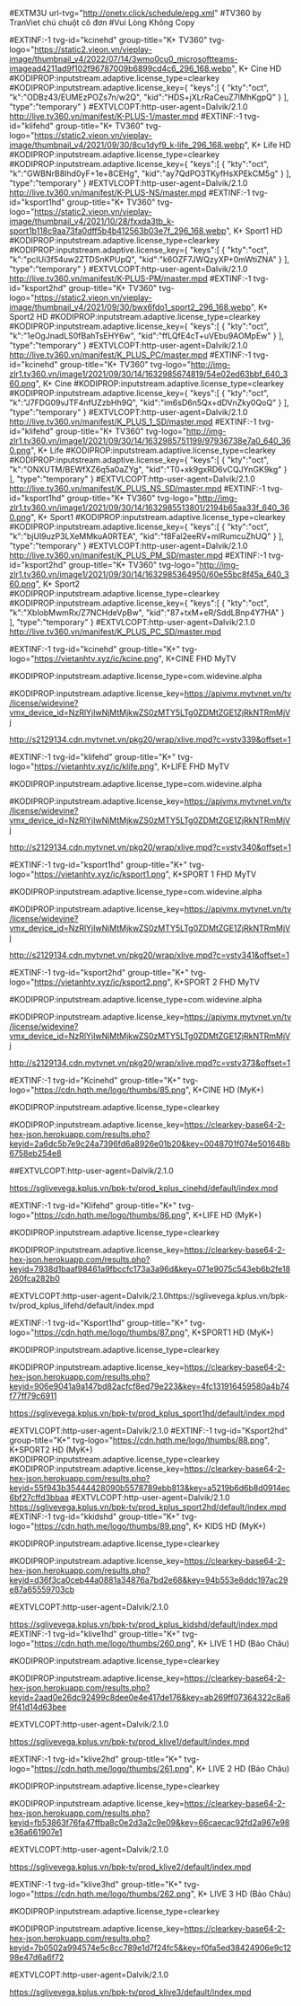 #EXTM3U url-tvg="http://onetv.click/schedule/epg.xml"
#TV360 by TranViet chú chuột cô đơn 
#Vui Lòng Không Copy 

#EXTINF:-1 tvg-id="kcinehd" group-title="K+ TV360" tvg-logo="https://static2.vieon.vn/vieplay-image/thumbnail_v4/2022/07/14/3wmo0cu0_microsoftteams-imagead4211ad9f102f96787009b6899cd4c6_296_168.webp", K+ Cine HD
#KODIPROP:inputstream.adaptive.license_type=clearkey
#KODIPROP:inputstream.adaptive.license_key={ "keys":[ { "kty":"oct", "k":"ODBz43/EUMEzPOZs7n/w2Q", "kid":"HDS+jXLrRaCeuZ7lMhKgpQ" } ], "type":"temporary" }
#EXTVLCOPT:http-user-agent=Dalvik/2.1.0
http://live.tv360.vn/manifest/K-PLUS-1/master.mpd
#EXTINF:-1 tvg-id="klifehd" group-title="K+ TV360" tvg-logo="https://static2.vieon.vn/vieplay-image/thumbnail_v4/2021/09/30/8cu1dyf9_k-life_296_168.webp", K+ Life HD
#KODIPROP:inputstream.adaptive.license_type=clearkey
#KODIPROP:inputstream.adaptive.license_key={ "keys":[ { "kty":"oct", "k":"GWBNrB8Ihd0yF+1e+8CEHg", "kid":"ay7QdPO3TKyfHsXPEkCM5g" } ], "type":"temporary" }
#EXTVLCOPT:http-user-agent=Dalvik/2.1.0
http://live.tv360.vn/manifest/K-PLUS-NS/master.mpd
#EXTINF:-1 tvg-id="ksport1hd" group-title="K+ TV360" tvg-logo="https://static2.vieon.vn/vieplay-image/thumbnail_v4/2021/10/28/fxxda3tb_k-sport1b118c9aa73fa0dff5b4b412563b03e7f_296_168.webp", K+ Sport1 HD
#KODIPROP:inputstream.adaptive.license_type=clearkey
#KODIPROP:inputstream.adaptive.license_key={ "keys":[ { "kty":"oct", "k":"pclUi3f54uw2ZTDSnKPUpQ", "kid":"k6OZF7JWQzyXP+0mWtiZNA" } ], "type":"temporary" }
#EXTVLCOPT:http-user-agent=Dalvik/2.1.0
http://live.tv360.vn/manifest/K-PLUS-PM/master.mpd
#EXTINF:-1 tvg-id="ksport2hd" group-title="K+ TV360" tvg-logo="https://static2.vieon.vn/vieplay-image/thumbnail_v4/2021/09/30/bwx6fdo1_sport2_296_168.webp", K+ Sport2 HD
#KODIPROP:inputstream.adaptive.license_type=clearkey
#KODIPROP:inputstream.adaptive.license_key={ "keys":[ { "kty":"oct", "k":"1eOgJnadLS0fBahTsEHY6w", "kid":"ffLQfE4cT+uVEbu9AOMpEw" } ], "type":"temporary" }
#EXTVLCOPT:http-user-agent=Dalvik/2.1.0
http://live.tv360.vn/manifest/K_PLUS_PC/master.mpd
#EXTINF:-1 tvg-id="kcinehd" group-title="K+ TV360" tvg-logo="http://img-zlr1.tv360.vn/image1/2021/09/30/14/1632985674819/54e02ed63bbf_640_360.png", K+ Cine 
#KODIPROP:inputstream.adaptive.license_type=clearkey
#KODIPROP:inputstream.adaptive.license_key={ "keys":[ { "kty":"oct", "k":"J7FDG09vJTF4nfUZzbHh9Q", "kid":"im6sD6n5Qx+dDVnZky0QoQ" } ], "type":"temporary" }
#EXTVLCOPT:http-user-agent=Dalvik/2.1.0
http://live.tv360.vn/manifest/K_PLUS_1_SD/master.mpd
#EXTINF:-1 tvg-id="klifehd" group-title="K+ TV360" tvg-logo="http://img-zlr1.tv360.vn/image1/2021/09/30/14/1632985751199/97936738e7a0_640_360.png", K+ Life
#KODIPROP:inputstream.adaptive.license_type=clearkey
#KODIPROP:inputstream.adaptive.license_key={ "keys":[ { "kty":"oct", "k":"ONXUTM/BEWfXZ6q5a0aZYg", "kid":"T0+xk9gxRD6vCQJYnGK9kg" } ], "type":"temporary" }
#EXTVLCOPT:http-user-agent=Dalvik/2.1.0
http://live.tv360.vn/manifest/K_PLUS_NS_SD/master.mpd
#EXTINF:-1 tvg-id="ksport1hd" group-title="K+ TV360" tvg-logo="http://img-zlr1.tv360.vn/image1/2021/09/30/14/1632985513801/2194b65aa33f_640_360.png", K+ Sport1
#KODIPROP:inputstream.adaptive.license_type=clearkey
#KODIPROP:inputstream.adaptive.license_key={ "keys":[ { "kty":"oct", "k":"bjUl9uzP3LXeMMkuA0RTEA", "kid":"f8Fal2eeRV+mlRumcuZhUQ" } ], "type":"temporary" }
#EXTVLCOPT:http-user-agent=Dalvik/2.1.0
http://live.tv360.vn/manifest/K_PLUS_PM_SD/master.mpd
#EXTINF:-1 tvg-id="ksport2hd" group-title="K+ TV360" tvg-logo="http://img-zlr1.tv360.vn/image1/2021/09/30/14/1632985364950/60e55bc8f45a_640_360.png", K+ Sport2
#KODIPROP:inputstream.adaptive.license_type=clearkey
#KODIPROP:inputstream.adaptive.license_key={ "keys":[ { "kty":"oct", "k":"XblobMwmRx/Z7NCHdeVpBw", "kid":"87+txM+eR/SddLBnp4Y7HA" } ], "type":"temporary" }
#EXTVLCOPT:http-user-agent=Dalvik/2.1.0
http://live.tv360.vn/manifest/K_PLUS_PC_SD/master.mpd



#EXTINF:-1 tvg-id="kcinehd" group-title="K+" tvg-logo="https://vietanhtv.xyz/ic/kcine.png", K+CINE FHD MyTV

#KODIPROP:inputstream.adaptive.license_type=com.widevine.alpha

#KODIPROP:inputstream.adaptive.license_key=https://apivmx.mytvnet.vn/tv/license/widevine?vmx_device_id=NzRlYjIwNjMtMjkwZS0zMTY5LTg0ZDMtZGE1ZjRkNTRmMjVj

http://s2129134.cdn.mytvnet.vn/pkg20/wrap/xlive.mpd?c=vstv339&offset=1

#EXTINF:-1 tvg-id="klifehd" group-title="K+" tvg-logo="https://vietanhtv.xyz/ic/klife.png", K+LIFE FHD MyTV

#KODIPROP:inputstream.adaptive.license_type=com.widevine.alpha

#KODIPROP:inputstream.adaptive.license_key=https://apivmx.mytvnet.vn/tv/license/widevine?vmx_device_id=NzRlYjIwNjMtMjkwZS0zMTY5LTg0ZDMtZGE1ZjRkNTRmMjVj

http://s2129134.cdn.mytvnet.vn/pkg20/wrap/xlive.mpd?c=vstv340&offset=1

#EXTINF:-1 tvg-id="ksport1hd" group-title="K+" tvg-logo="https://vietanhtv.xyz/ic/ksport1.png", K+SPORT 1 FHD MyTV

#KODIPROP:inputstream.adaptive.license_type=com.widevine.alpha

#KODIPROP:inputstream.adaptive.license_key=https://apivmx.mytvnet.vn/tv/license/widevine?vmx_device_id=NzRlYjIwNjMtMjkwZS0zMTY5LTg0ZDMtZGE1ZjRkNTRmMjVj

http://s2129134.cdn.mytvnet.vn/pkg20/wrap/xlive.mpd?c=vstv341&offset=1

#EXTINF:-1 tvg-id="ksport2hd" group-title="K+" tvg-logo="https://vietanhtv.xyz/ic/ksport2.png", K+SPORT 2 FHD MyTV

#KODIPROP:inputstream.adaptive.license_type=com.widevine.alpha

#KODIPROP:inputstream.adaptive.license_key=https://apivmx.mytvnet.vn/tv/license/widevine?vmx_device_id=NzRlYjIwNjMtMjkwZS0zMTY5LTg0ZDMtZGE1ZjRkNTRmMjVj

http://s2129134.cdn.mytvnet.vn/pkg20/wrap/xlive.mpd?c=vstv373&offset=1

#EXTINF:-1 tvg-id="Kcinehd" group-title="K+" tvg-logo="https://cdn.hqth.me/logo/thumbs/85.png", K+CINE HD (MyK+)

#KODIPROP:inputstream.adaptive.license_type=clearkey

#KODIPROP:inputstream.adaptive.license_key=https://clearkey-base64-2-hex-json.herokuapp.com/results.php?keyid=2a6dc5b7e9c24a7396fd6a8926e01b20&key=0048701f074e501648b6758eb254e8

##EXTVLCOPT:http-user-agent=Dalvik/2.1.0

https://sglivevega.kplus.vn/bpk-tv/prod_kplus_cinehd/default/index.mpd

#EXTINF:-1 tvg-id="Klifehd" group-title="K+" tvg-logo="https://cdn.hqth.me/logo/thumbs/86.png", K+LIFE HD (MyK+)

#KODIPROP:inputstream.adaptive.license_type=clearkey

#KODIPROP:inputstream.adaptive.license_key=https://clearkey-base64-2-hex-json.herokuapp.com/results.php?keyid=7938d1baaf98461a9fbccfc173a3a96d&key=071e9075c543eb6b2fe18260fca282b0

#EXTVLCOPT:http-user-agent=Dalvik/2.1.0https://sglivevega.kplus.vn/bpk-tv/prod_kplus_lifehd/default/index.mpd

#EXTINF:-1 tvg-id="Ksport1hd" group-title="K+" tvg-logo="https://cdn.hqth.me/logo/thumbs/87.png", K+SPORT1 HD (MyK+)

#KODIPROP:inputstream.adaptive.license_type=clearkey

#KODIPROP:inputstream.adaptive.license_key=https://clearkey-base64-2-hex-json.herokuapp.com/results.php?keyid=906e9041a9a147bd82acfcf8ed79e223&key=4fc131916459580a4b74f77ff79c6911

https://sglivevega.kplus.vn/bpk-tv/prod_kplus_sport1hd/default/index.mpd

#EXTVLCOPT:http-user-agent=Dalvik/2.1.0
#EXTINF:-1 tvg-id="Ksport2hd" group-title="K+" tvg-logo="https://cdn.hqth.me/logo/thumbs/88.png", K+SPORT2 HD (MyK+)
#KODIPROP:inputstream.adaptive.license_type=clearkey
#KODIPROP:inputstream.adaptive.license_key=https://clearkey-base64-2-hex-json.herokuapp.com/results.php?keyid=55f943b35444428090b5578789ebb813&key=a5219b6d6b8d0914ec6bf27cffd3bbaa
#EXTVLCOPT:http-user-agent=Dalvik/2.1.0 
https://sglivevega.kplus.vn/bpk-tv/prod_kplus_sport2hd/default/index.mpd
#EXTINF:-1 tvg-id="kkidshd" group-title="K+" tvg-logo="https://cdn.hqth.me/logo/thumbs/89.png", K+ KIDS HD (MyK+)

#KODIPROP:inputstream.adaptive.license_type=clearkey

#KODIPROP:inputstream.adaptive.license_key=https://clearkey-base64-2-hex-json.herokuapp.com/results.php?keyid=d36f3ca0ceb44a0881a34876a7bd2e68&key=94b553e8ddc197ac29e87a65559703cb

#EXTVLCOPT:http-user-agent=Dalvik/2.1.0

https://sglivevega.kplus.vn/bpk-tv/prod_kplus_kidshd/default/index.mpd
#EXTINF:-1 tvg-id="klive1hd" group-title="K+" tvg-logo="https://cdn.hqth.me/logo/thumbs/260.png", K+ LIVE 1 HD (Bảo Châu)

#KODIPROP:inputstream.adaptive.license_type=clearkey

#KODIPROP:inputstream.adaptive.license_key=https://clearkey-base64-2-hex-json.herokuapp.com/results.php?keyid=2aad0e26dc92499c8dee0e4e417de176&key=ab269ff07364322c8a69f41d14d63bee

#EXTVLCOPT:http-user-agent=Dalvik/2.1.0

https://sglivevega.kplus.vn/bpk-tv/prod_klive1/default/index.mpd

#EXTINF:-1 tvg-id="klive2hd" group-title="K+" tvg-logo="https://cdn.hqth.me/logo/thumbs/261.png", K+ LIVE 2 HD (Bảo Châu)

#KODIPROP:inputstream.adaptive.license_type=clearkey

#KODIPROP:inputstream.adaptive.license_key=https://clearkey-base64-2-hex-json.herokuapp.com/results.php?keyid=fb53863f76fa47ffba8c0e2d3a2c9e09&key=66caecac92fd2a967e98e36a661907e1

#EXTVLCOPT:http-user-agent=Dalvik/2.1.0

https://sglivevega.kplus.vn/bpk-tv/prod_klive2/default/index.mpd

#EXTINF:-1 tvg-id="klive3hd" group-title="K+" tvg-logo="https://cdn.hqth.me/logo/thumbs/262.png", K+ LIVE 3 HD (Bảo Châu)

#KODIPROP:inputstream.adaptive.license_type=clearkey

#KODIPROP:inputstream.adaptive.license_key=https://clearkey-base64-2-hex-json.herokuapp.com/results.php?keyid=7b0502a994574e5c8cc789e1d7f24fc5&key=f0fa5ed38424906e9c1298e47d6a6f72

#EXTVLCOPT:http-user-agent=Dalvik/2.1.0

https://sglivevega.kplus.vn/bpk-tv/prod_klive3/default/index.mpd


